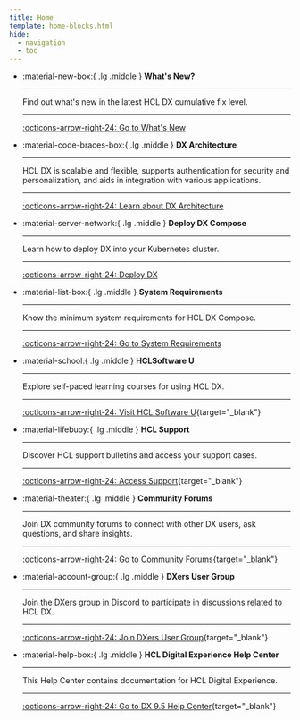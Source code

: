 ```yaml
---
title: Home
template: home-blocks.html
hide:
  - navigation
  - toc
---
```


<div class="grid cards" markdown>

-   :material-new-box:{ .lg .middle } __What's New?__

    ---

    Find out what's new in the latest HCL DX cumulative fix level.

    ---

    [:octicons-arrow-right-24: Go to What's New](./whats_new/cf225.md)
    
-   :material-code-braces-box:{ .lg .middle } __DX Architecture__

    ---

    HCL DX is scalable and flexible, supports authentication for security and personalization, and aids in integration with various applications.

    ---

    [:octicons-arrow-right-24: Learn about DX Architecture](./getting_started/architecture_dependencies.md)

-   :material-server-network:{ .lg .middle } __Deploy DX Compose__

    ---

    Learn how to deploy DX into your Kubernetes cluster. 

    ---

    [:octicons-arrow-right-24: Deploy DX](./deploy_dx/index.md)

-   :material-list-box:{ .lg .middle } __System Requirements__

    ---

    Know the minimum system requirements for HCL DX Compose.

    ---

    [:octicons-arrow-right-24: Go to System Requirements](./getting_started/system_requirements.md)

-   :material-school:{ .lg .middle } __HCLSoftware U__

    ---

    Explore self-paced learning courses for using HCL DX.

    ---

    [:octicons-arrow-right-24: Visit HCL Software U](https://hclsoftwareu.hcltechsw.com/hcl-dx){target="_blank"}

-   :material-lifebuoy:{ .lg .middle } __HCL Support__

    ---

    Discover HCL support bulletins and access your support cases.

    ---

    [:octicons-arrow-right-24: Access Support](https://support.hcltechsw.com/csm?id=csm_index){target="_blank"}

-   :material-theater:{ .lg .middle } __Community Forums__

    ---

    Join DX community forums to connect with other DX users, ask questions, and share insights.

    ---

    [:octicons-arrow-right-24: Go to Community Forums](https://support.hcltechsw.com/community){target="_blank"}

-   :material-account-group:{ .lg .middle } __DXers User Group__

    ---

    Join the DXers group in Discord to participate in discussions related to HCL DX.

    ---

    [:octicons-arrow-right-24: Join DXers User Group](https://ptb.discord.com/channels/787019554173485067/802205783962026034){target="_blank"}

-   :material-help-box:{ .lg .middle } __HCL Digital Experience Help Center__

    ---

    This Help Center contains documentation for HCL Digital Experience.

    ---

    [:octicons-arrow-right-24: Go to DX 9.5 Help Center](https://opensource.hcltechsw.com/digital-experience/latest/){target="_blank"}

</div>
